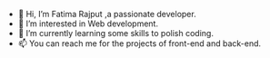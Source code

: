 - 👋 Hi, I’m Fatima Rajput ,a passionate developer.
- 👀 I’m interested in Web development.
- 🌱 I’m currently learning some skills to polish coding.
- 📫 You can reach me for the projects of front-end and back-end. 

<!---
Fatimarajput543/Fatimarajput543 is a ✨ special ✨ repository because its `README.md` (this file) appears on your GitHub profile.
You can click the Preview link to take a look at your changes.
--->
